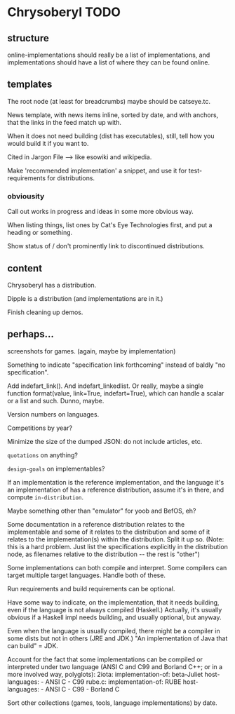 Chrysoberyl TODO
================

structure
---------

online-implementations should really be a list of implementations,
and implementations should have a list of where they can be found
online.

templates
---------

The root node (at least for breadcrumbs) maybe should be catseye.tc.

News template, with news items inline, sorted by date, and
with anchors, that the links in the feed match up with.

When it does not need building (dist has executables), still, tell
how you would build it if you want to.

Cited in Jargon File --> like esowiki and wikipedia.

Make 'recommended implementation' a snippet, and use it
for test-requirements for distributions.

### obviousity ###

Call out works in progress and ideas in some more obvious way.

When listing things, list ones by Cat's Eye Technologies first, and
put a heading or something.

Show status of / don't prominently link to discontinued distributions.

content
-------

Chrysoberyl has a distribution.

Dipple is a distribution (and implementations are in it.)

Finish cleaning up demos.


perhaps...
----------

screenshots for games.  (again, maybe by implementation)

Something to indicate "specification link forthcoming" instead of
baldly "no specification".

Add indefart_link().  And indefart_linkedlist.  Or really, maybe a
single function format(value, link=True, indefart=True), which
can handle a scalar or a list and such.  Dunno, maybe.

Version numbers on languages.

Competitions by year?

Minimize the size of the dumped JSON: do not include articles, etc.

`quotations` on anything?

`design-goals` on implementables?

If an implementation is the reference implementation, and the
language it's an implementation of has a reference distribution,
assume it's in there, and compute `in-distribution`.

Maybe something other than "emulator" for yoob and BefOS, eh?

Some documentation in a reference distribution relates to the implementable
and some of it relates to the distribution and some of it relates to
the implementation(s) within the distribution.  Split it up so.
(Note: this is a hard problem.  Just list the specifications explicitly in
the distribution node, as filenames relative to the distribution -- the rest
is "other")

Some implementations can both compile and interpret.  Some compilers
can target multiple target languages.  Handle both of these.

Run requirements and build requirements can be optional.

Have some way to indicate, on the implementation, that it needs
building, even if the language is not always compiled (Haskell.)
Actually, it's usually obvious if a Haskell impl needs building, and
usually optional, but anyway.

Even when the language is usually compiled, there might be
a compiler in some dists but not in others (JRE and JDK.)
"An implementation of Java that can build" = JDK.

Account for the fact that some implementations can be
compiled or interpreted under two language (ANSI C and C99
and Borland C++; or in a more involved way, polyglots):
    2iota:
      implementation-of: beta-Juliet
      host-languages:
      - ANSI C
      - C99
    rube.c:
      implementation-of: RUBE
      host-languages:
      - ANSI C
      - C99
      - Borland C

Sort other collections (games, tools, language implementations) by date.
